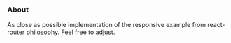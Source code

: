 ### About

As close as possible implementation of the responsive example from react-router [philosophy](https://github.com/ReactTraining/react-router/blob/master/packages/react-router/docs/guides/philosophy.md#responsive-routes). Feel free to adjust.